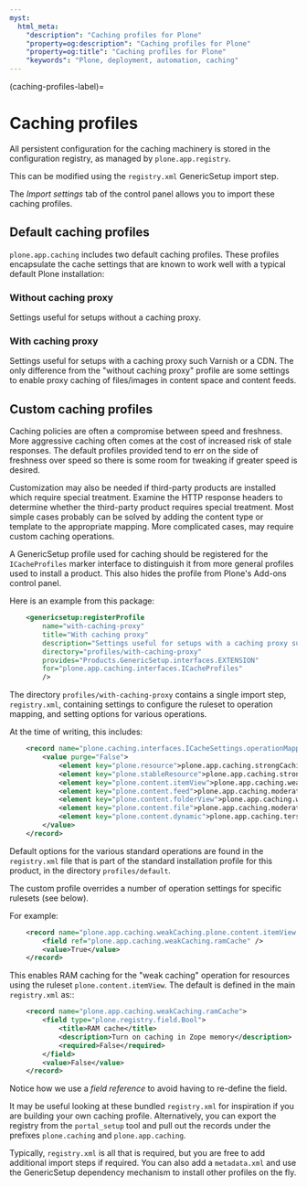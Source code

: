 ```yaml
---
myst:
  html_meta:
    "description": "Caching profiles for Plone"
    "property=og:description": "Caching profiles for Plone"
    "property=og:title": "Caching profiles for Plone"
    "keywords": "Plone, deployment, automation, caching"
---
```


(caching-profiles-label)=

# Caching profiles

All persistent configuration for the caching machinery is stored in the configuration registry, as managed by `plone.app.registry`.

This can be modified using the `registry.xml` GenericSetup import step.

The *Import settings* tab of the control panel allows you to import these caching profiles.


## Default caching profiles

`plone.app.caching` includes two default caching profiles.
These  profiles encapsulate the cache settings that are known to work well with a typical default Plone installation:

### Without caching proxy

Settings useful for setups without a caching proxy.

### With caching proxy

Settings useful for setups with a caching proxy such Varnish or a CDN.
The only difference from the "without caching proxy" profile are some settings to enable proxy caching of files/images in content space and content feeds.

## Custom caching profiles

Caching policies are often a compromise between speed and freshness.
More aggressive caching often comes at the cost of increased risk of stale responses.
The default profiles provided tend to err on the side of freshness over speed so there is some room for tweaking if greater speed is desired.

Customization may also be needed if third-party products are installed which require special treatment.
Examine the HTTP response headers to determine whether the third-party product requires special treatment.
Most simple cases probably can be solved by adding the content type or template to the appropriate mapping.
More complicated cases, may require custom caching operations.

A GenericSetup profile used for caching should be registered for the `ICacheProfiles` marker interface to distinguish it from more general profiles used to install a product.
This also hides the profile from Plone's Add-ons control panel.

Here is an example from this package:

```xml
    <genericsetup:registerProfile
        name="with-caching-proxy"
        title="With caching proxy"
        description="Settings useful for setups with a caching proxy such as Squid or Varnish"
        directory="profiles/with-caching-proxy"
        provides="Products.GenericSetup.interfaces.EXTENSION"
        for="plone.app.caching.interfaces.ICacheProfiles"
        />
```

The directory `profiles/with-caching-proxy` contains a single import step, `registry.xml`,
containing settings to configure the ruleset to operation mapping,
and setting options for various operations.

At the time of writing, this includes:

```xml
    <record name="plone.caching.interfaces.ICacheSettings.operationMapping">
        <value purge="False">
            <element key="plone.resource">plone.app.caching.strongCaching</element>
            <element key="plone.stableResource">plone.app.caching.strongCaching</element>
            <element key="plone.content.itemView">plone.app.caching.weakCaching</element>
            <element key="plone.content.feed">plone.app.caching.moderateCaching</element>
            <element key="plone.content.folderView">plone.app.caching.weakCaching</element>
            <element key="plone.content.file">plone.app.caching.moderateCaching</element>
            <element key="plone.content.dynamic">plone.app.caching.terseCaching</element>
        </value>
    </record>
```

Default options for the various standard operations are found in the `registry.xml` file that is part of the standard installation profile for this product, in the directory `profiles/default`.

The custom profile overrides a number of operation settings for specific rulesets (see below).

For example:

```xml
    <record name="plone.app.caching.weakCaching.plone.content.itemView.ramCache">
        <field ref="plone.app.caching.weakCaching.ramCache" />
        <value>True</value>
    </record>
```

This enables RAM caching for the "weak caching" operation for resources using the ruleset `plone.content.itemView`.
The default is defined in the main `registry.xml` as::

```xml
    <record name="plone.app.caching.weakCaching.ramCache">
        <field type="plone.registry.field.Bool">
            <title>RAM cache</title>
            <description>Turn on caching in Zope memory</description>
            <required>False</required>
        </field>
        <value>False</value>
    </record>
```

Notice how we use a *field reference* to avoid having to re-define the field.

It may be useful looking at these bundled `registry.xml` for inspiration if you are building your own caching profile.
Alternatively, you can export the registry from the `portal_setup` tool and pull out the records under the prefixes `plone.caching` and `plone.app.caching`.

Typically, `registry.xml` is all that is required, but you are free to add additional import steps if required.
You can also add a `metadata.xml` and use the GenericSetup dependency mechanism to install other profiles on the fly.
